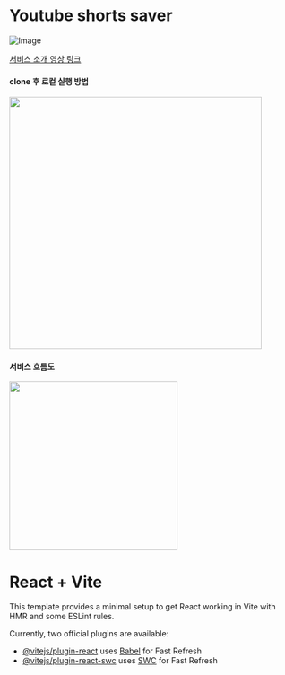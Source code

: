 # Youtube shorts saver

![Image](https://github.com/user-attachments/assets/fda32957-dd1c-49c3-aad9-e527a65a467f)


[서비스 소개 영상 링크](https://youtu.be/3d2MkF9lyJ4)

#### clone 후 로컬 실행 방법
<img src = 'https://github.com/user-attachments/assets/4674552c-bd7f-4604-82d9-ff5ca670f62e' width=450>

#### 서비스 흐름도
<img src = 'https://github.com/user-attachments/assets/52deaaaf-8756-4b76-99a8-14bb0819c13c' width=300>

# React + Vite

This template provides a minimal setup to get React working in Vite with HMR and some ESLint rules.

Currently, two official plugins are available:

- [@vitejs/plugin-react](https://github.com/vitejs/vite-plugin-react/blob/main/packages/plugin-react/README.md) uses [Babel](https://babeljs.io/) for Fast Refresh
- [@vitejs/plugin-react-swc](https://github.com/vitejs/vite-plugin-react-swc) uses [SWC](https://swc.rs/) for Fast Refresh
